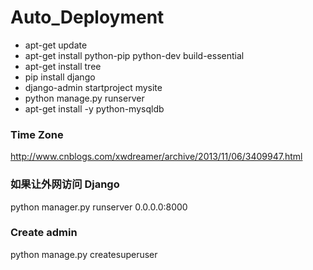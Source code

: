 # Auto_Deployment

* apt-get update
* apt-get install python-pip python-dev build-essential 
* apt-get install tree
* pip install django
* django-admin startproject mysite
* python manage.py runserver
* apt-get install -y python-mysqldb

### Time Zone
http://www.cnblogs.com/xwdreamer/archive/2013/11/06/3409947.html

### 如果让外网访问 Django
python manager.py runserver 0.0.0.0:8000

### Create admin
python manage.py createsuperuser 
